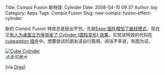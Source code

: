 Title: Compiz Fusion 新特效: Cylinder
Date: 2008-04-10 09:37
Author: toy
Category: Apps
Tags: Compiz Fusion
Slug: new-compiz-fusion-effect-cylinder

新的 Compiz Fusion 特效总是层出不穷。先是[Expo
插件增加了曲线模式](http://linuxtoy.org/archives/compiz-fusion-new-features.html)，现在又[有人为桌面立方体带来了
Cylinder (圆柱变形)
效果](http://dev.compiz-fusion.org/~onestone/blog/?p=6)。实现该特效的代码在
[cubeaddon
插件](http://gitweb.compiz-fusion.org/?p=fusion/plugins/cubeaddon;a=summary)中，想要尝试的朋友请自行取用。闲话不多说，有图为证。

[![Cube
Cylinder](http://i.linuxtoy.org/i/2008/04/cubecylinderuc3-300x120.png "cubecylinderuc3")](http://i.linuxtoy.org/i/2008/04/cubecylinderuc3.png)  
*点击可放大*

[via
[Digg](http://digg.com/linux_unix/New_Compiz_Fusion_effect_Cylinder)]
